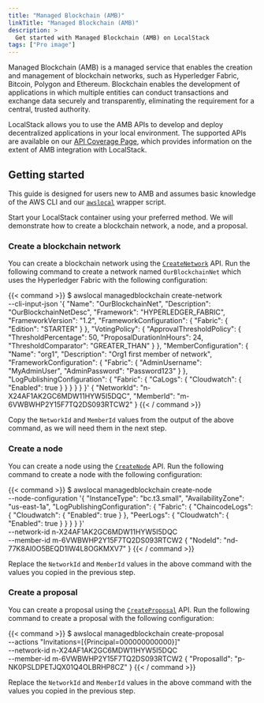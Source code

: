 ```yaml
---
title: "Managed Blockchain (AMB)"
linkTitle: "Managed Blockchain (AMB)"
description: >
  Get started with Managed Blockchain (AMB) on LocalStack
tags: ["Pro image"]
---
```


Managed Blockchain (AMB) is a managed service that enables the creation and management of blockchain networks, such as Hyperledger Fabric, Bitcoin, Polygon and Ethereum. Blockchain enables the development of applications in which multiple entities can conduct transactions and exchange data securely and transparently, eliminating the requirement for a central, trusted authority.

LocalStack allows you to use the AMB APIs to develop and deploy decentralized applications in your local environment. The supported APIs are available on our [API Coverage Page](https://docs.localstack.cloud/references/coverage/coverage_managedblockchain/), which provides information on the extent of AMB integration with LocalStack.

## Getting started

This guide is designed for users new to AMB and assumes basic knowledge of the AWS CLI and our [`awslocal`](https://github.com/localstack/awscli-local) wrapper script.

Start your LocalStack container using your preferred method. We will demonstrate how to create a blockchain network, a node, and a proposal.

### Create a blockchain network

You can create a blockchain network using the [`CreateNetwork`](https://docs.aws.amazon.com/managed-blockchain/latest/APIReference/API_CreateNetwork.html) API. Run the following command to create a network named `OurBlockchainNet` which uses the Hyperledger Fabric with the following configuration:

{{< command >}}
$ awslocal managedblockchain create-network \
    --cli-input-json '{
        "Name": "OurBlockchainNet",
        "Description": "OurBlockchainNetDesc",
        "Framework": "HYPERLEDGER_FABRIC",
        "FrameworkVersion": "1.2",
        "FrameworkConfiguration": {
            "Fabric": {
            "Edition": "STARTER"
            }
        },
        "VotingPolicy": {
            "ApprovalThresholdPolicy": {
            "ThresholdPercentage": 50,
            "ProposalDurationInHours": 24,
            "ThresholdComparator": "GREATER_THAN"
            }
        },
        "MemberConfiguration": {
            "Name": "org1",
            "Description": "Org1 first member of network",
            "FrameworkConfiguration": {
            "Fabric": {
                "AdminUsername": "MyAdminUser",
                "AdminPassword": "Password123"
            }
            },
            "LogPublishingConfiguration": {
            "Fabric": {
                "CaLogs": {
                "Cloudwatch": {
                    "Enabled": true
                }
                }
            }
            }
        }
        }'
<disable-copy> 
{
    "NetworkId": "n-X24AF1AK2GC6MDW11HYW5I5DQC",
    "MemberId": "m-6VWBWHP2Y15F7TQ2DS093RTCW2"
}
</disable-copy>
{{< / command >}}

Copy the `NetworkId` and `MemberId` values from the output of the above command, as we will need them in the next step.

### Create a node

You can create a node using the [`CreateNode`](https://docs.aws.amazon.com/managed-blockchain/latest/APIReference/API_CreateNode.html) API. Run the following command to create a node with the following configuration:

{{< command >}}
$ awslocal managedblockchain create-node \
    --node-configuration '{
    "InstanceType": "bc.t3.small",
    "AvailabilityZone": "us-east-1a",
    "LogPublishingConfiguration": {
        "Fabric": {
        "ChaincodeLogs": {
            "Cloudwatch": {
            "Enabled": true
            }
        },
        "PeerLogs": {
            "Cloudwatch": {
            "Enabled": true
            }
        }
        }
    }
    }' \
    --network-id n-X24AF1AK2GC6MDW11HYW5I5DQC \
    --member-id m-6VWBWHP2Y15F7TQ2DS093RTCW2
<disable-copy>
{ 
    "NodeId": "nd-77K8AI0O5BEQD1IW4L8OGKMXV7"
}
</disable-copy>
{{< / command >}}

Replace the `NetworkId` and `MemberId` values in the above command with the values you copied in the previous step.

### Create a proposal

You can create a proposal using the [`CreateProposal`](https://docs.aws.amazon.com/managed-blockchain/latest/APIReference/API_CreateProposal.html) API. Run the following command to create a proposal with the following configuration:

{{< command >}}
$ awslocal managedblockchain create-proposal \
    --actions "Invitations=[{Principal=000000000000}]" \
    --network-id n-X24AF1AK2GC6MDW11HYW5I5DQC \
    --member-id m-6VWBWHP2Y15F7TQ2DS093RTCW2
<disable-copy>
{
    "ProposalId": "p-NK0PSLDPETJQX01Q4OLBRHP8CZ"
}
</disable-copy>
{{< / command >}}

Replace the `NetworkId` and `MemberId` values in the above command with the values you copied in the previous step.
